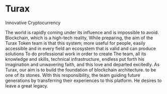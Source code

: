 # Turax
Innovative Cryptocurrency

  The world is rapidly coming under its influence and is impossible to avoid.
 Blockchain, which is a high-tech reality,
 While preparing, the aim of the Turax Token team is that this system;
 more useful for people, easily accessible and in every field
 an ecosystem that is valid and can produce solutions
 To do professional work in order to create
  The team, all its knowledge and skills, technical infrastructure, endless
 put forth his imagination and unwavering faith, and this love and
 departed excitedly.
  As Turax, our aim is to build the foundation of blockchain architecture.
 to be one of its stones.  With this responsibility, the team
 guiding future generations by transferring their experiences to this platform.
 He desires to leave a great legacy.
